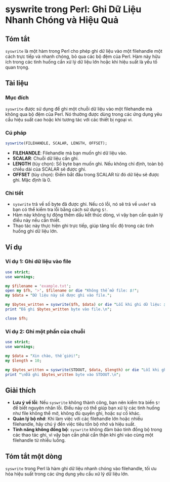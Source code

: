 <!--
Meta Description: # syswrite trong Perl: Ghi Dữ Liệu Nhanh Chóng và Hiệu Quả ## Tóm tắt `syswrite` là một hàm trong Perl cho phép ghi dữ liệu vào một filehandle một các...
Meta Keywords: ghi, liệu, syswrite, trong, vào
-->

# syswrite trong Perl: Ghi Dữ Liệu Nhanh Chóng và Hiệu Quả

## Tóm tắt
`syswrite` là một hàm trong Perl cho phép ghi dữ liệu vào một filehandle một cách trực tiếp và nhanh chóng, bỏ qua các bộ đệm của Perl. Hàm này hữu ích trong các tình huống cần xử lý dữ liệu lớn hoặc khi hiệu suất là yếu tố quan trọng.

## Tài liệu
### Mục đích
`syswrite` được sử dụng để ghi một chuỗi dữ liệu vào một filehandle mà không qua bộ đệm của Perl. Nó thường được dùng trong các ứng dụng yêu cầu hiệu suất cao hoặc khi tương tác với các thiết bị ngoại vi.

### Cú pháp
```perl
syswrite(FILEHANDLE, SCALAR, LENGTH, OFFSET);
```

- **FILEHANDLE**: Filehandle mà bạn muốn ghi dữ liệu vào.
- **SCALAR**: Chuỗi dữ liệu cần ghi.
- **LENGTH** (tùy chọn): Số byte bạn muốn ghi. Nếu không chỉ định, toàn bộ chiều dài của SCALAR sẽ được ghi.
- **OFFSET** (tùy chọn): Điểm bắt đầu trong SCALAR từ đó dữ liệu sẽ được ghi. Mặc định là 0.

### Chi tiết
- `syswrite` trả về số byte đã được ghi. Nếu có lỗi, nó sẽ trả về `undef` và bạn có thể kiểm tra lỗi bằng cách sử dụng `$!`.
- Hàm này không tự động thêm dấu kết thúc dòng, vì vậy bạn cần quản lý điều này nếu cần thiết.
- Thao tác này thực hiện ghi trực tiếp, giúp tăng tốc độ trong các tình huống ghi dữ liệu lớn.

## Ví dụ
### Ví dụ 1: Ghi dữ liệu vào file
```perl
use strict;
use warnings;

my $filename = 'example.txt';
open my $fh, '>', $filename or die "Không thể mở file: $!";
my $data = "Dữ liệu này sẽ được ghi vào file.";

my $bytes_written = syswrite($fh, $data) or die "Lỗi khi ghi dữ liệu: $!";
print "Đã ghi $bytes_written byte vào file.\n";

close $fh;
```

### Ví dụ 2: Ghi một phần của chuỗi
```perl
use strict;
use warnings;

my $data = "Xin chào, thế giới!";
my $length = 10;

my $bytes_written = syswrite(STDOUT, $data, $length) or die "Lỗi khi ghi dữ liệu: $!";
print "\nĐã ghi $bytes_written byte vào STDOUT.\n";
```

## Giải thích
- **Lưu ý về lỗi**: Nếu `syswrite` không thành công, bạn nên kiểm tra biến `$!` để biết nguyên nhân lỗi. Điều này có thể giúp bạn xử lý các tình huống như file không thể mở, không đủ quyền ghi, hoặc sự cố khác.
- **Quản lý bộ nhớ**: Khi làm việc với các filehandle lớn hoặc nhiều filehandle, hãy chú ý đến việc tiêu tốn bộ nhớ và hiệu suất.
- **Tính năng không đồng bộ**: `syswrite` không đảm bảo tính đồng bộ trong các thao tác ghi, vì vậy bạn cần phải cẩn thận khi ghi vào cùng một filehandle từ nhiều luồng.

## Tóm tắt một dòng
`syswrite` trong Perl là hàm ghi dữ liệu nhanh chóng vào filehandle, tối ưu hóa hiệu suất trong các ứng dụng yêu cầu xử lý dữ liệu lớn.